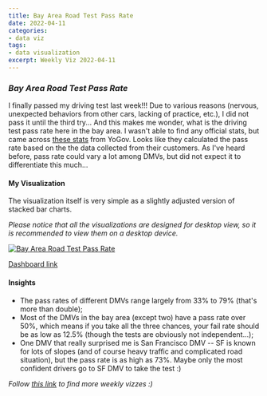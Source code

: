 ```yaml
---
title: Bay Area Road Test Pass Rate
date: 2022-04-11
categories:
- data viz
tags:
- data visualization
excerpt: Weekly Viz 2022-04-11
---
```


### *Bay Area Road Test Pass Rate*

I finally passed my driving test last week!!! Due to various reasons (nervous, unexpected behaviors from other cars, lacking of practice, etc.), I did not pass it until the third try... And this makes me wonder, what is the driving test pass rate here in the bay area. I wasn't able to find any official stats, but came across [these stats](https://yogov.org/dmv/california/bay-area-dmv-road-test-pass-rates/) from YoGov. Looks like they calculated the pass rate based on the the data collected from their customers. As I've heard before, pass rate could vary a lot among DMVs, but did not expect it to differentiate this much...  

#### My Visualization

The visualization itself is very simple as a slightly adjusted version of stacked bar charts.  

*Please notice that all the visualizations are designed for desktop view, so it is recommended to view them on a desktop device.*  

<div class='tableauPlaceholder' id='viz1649737003707' style='position: relative'>
  <noscript><a href='#'>
    <img alt='Bay Area Road Test Pass Rate ' src='https:&#47;&#47;public.tableau.com&#47;static&#47;images&#47;20&#47;20220411BayAreaRoadTestPassRate&#47;BayAreaRoadTestPassRate&#47;1_rss.png' style='border: none' />
    </a></noscript>
  <object class='tableauViz'  style='display:none;'>
    <param name='host_url' value='https%3A%2F%2Fpublic.tableau.com%2F' /> 
    <param name='embed_code_version' value='3' />
    <param name='site_root' value='' />
    <param name='name' value='20220411BayAreaRoadTestPassRate&#47;BayAreaRoadTestPassRate' />
    <param name='tabs' value='no' />
    <param name='toolbar' value='yes' />
    <param name='static_image' value='https:&#47;&#47;public.tableau.com&#47;static&#47;images&#47;20&#47;20220411BayAreaRoadTestPassRate&#47;BayAreaRoadTestPassRate&#47;1.png' />
    <param name='animate_transition' value='yes' />
    <param name='display_static_image' value='yes' />
    <param name='display_spinner' value='yes' />
    <param name='display_overlay' value='yes' />
    <param name='display_count' value='yes' />
    <param name='language' value='en-US' />
    <param name='filter' value='publish=yes' />
  </object></div>            
  <script type='text/javascript'>          
  var divElement = document.getElementById('viz1649737003707');   
  var vizElement = divElement.getElementsByTagName('object')[0];          
  if ( divElement.offsetWidth > 800 ) { vizElement.style.width='800px';vizElement.style.height='527px';} else if ( divElement.offsetWidth > 500 ) { vizElement.style.width='800px';vizElement.style.height='527px';} else { vizElement.style.width='100%';vizElement.style.height='727px';} 
  var scriptElement = document.createElement('script');                
  scriptElement.src = 'https://public.tableau.com/javascripts/api/viz_v1.js';  
  vizElement.parentNode.insertBefore(scriptElement, vizElement);          
</script>
  
[Dashboard link](https://public.tableau.com/views/20220411BayAreaRoadTestPassRate/BayAreaRoadTestPassRate?:language=en-US&publish=yes&:display_count=n&:origin=viz_share_link)
  
#### Insights
* The pass rates of different DMVs range largely from 33% to 79% (that's more than double);  
* Most of the DMVs in the bay area (except two) have a pass rate over 50%, which means if you take all the three chances, your fail rate should be as low as 12.5% (though the tests are obviously not independent...);  
* One DMV that really surprised me is San Francisco DMV -- SF is known for lots of slopes (and of course heavy traffic and complicated road situation), but the pass rate is as high as 73%. Maybe only the most confident drivers go to SF DMV to take the test :)  

*Follow [this link](https://yudong-94.github.io/personal-website/project/WeeklyViz2022/) to find more weekly vizzes :)*
